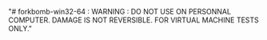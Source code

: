 "# forkbomb-win32-64 : WARNING : DO NOT USE ON PERSONNAL COMPUTER. DAMAGE IS NOT REVERSIBLE. FOR VIRTUAL MACHINE TESTS ONLY." 
